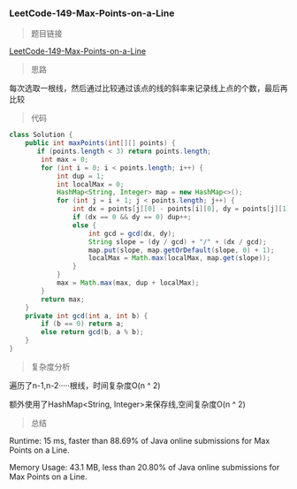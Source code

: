 ### LeetCode-149-Max-Points-on-a-Line

> 题目链接

[LeetCode-149-Max-Points-on-a-Line](https://leetcode.com/problems/max-points-on-a-line/)

> 思路

每次选取一根线，然后通过比较通过该点的线的斜率来记录线上点的个数，最后再比较

> 代码

```java
class Solution {
    public int maxPoints(int[][] points) {
       if (points.length < 3) return points.length;
        int max = 0;
        for (int i = 0; i < points.length; i++) {
            int dup = 1;
            int localMax = 0;
            HashMap<String, Integer> map = new HashMap<>();
            for (int j = i + 1; j < points.length; j++) {
                int dx = points[j][0] - points[i][0], dy = points[j][1] - points[i][1];
                if (dx == 0 && dy == 0) dup++;
                else {
                    int gcd = gcd(dx, dy);
                    String slope = (dy / gcd) + "/" + (dx / gcd);
                    map.put(slope, map.getOrDefault(slope, 0) + 1);
                    localMax = Math.max(localMax, map.get(slope));
                }               
            }
            max = Math.max(max, dup + localMax);
        }
        return max;
    }
    private int gcd(int a, int b) {
        if (b == 0) return a;
        else return gcd(b, a % b);
    }
}
```

> 复杂度分析

遍历了n-1,n-2·····根线，时间复杂度O(n ^ 2)

额外使用了HashMap<String, Integer>来保存线,空间复杂度O(n ^ 2)

> 总结

Runtime: 15 ms, faster than 88.69% of Java online submissions for Max Points on a Line.

Memory Usage: 43.1 MB, less than 20.80% of Java online submissions for Max Points on a Line.
